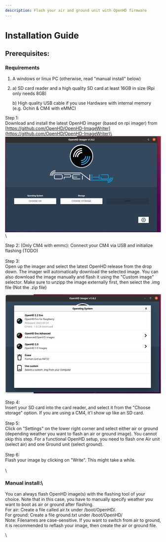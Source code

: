 ```yaml
---
description: Flash your air and ground unit with OpenHD firmware
---
```


# Installation Guide

## Prerequisites:

### Requirements

1. A windows or linux PC (otherwise, read "manual install" below)
2. 
    a) SD card reader and a high quality SD card at least 16GB in size (Rpi only needs 8GB)
    
    b) High quality USB cable if you use Hardware with internal memory (e.g. Ochin & CM4 with eMMC)


Step 1:\
Download and install the latest OpenHD imager (based on rpi imager) from \
[https://github.com/OpenHD/OpenHD-ImageWriter](https://github.com/OpenHD/OpenHD-ImageWriter)\
![](<.gitbook/assets/Screenshot from 2022-11-12 16-46-44.png>)\


Step 2: (Only CM4 with emmc): Connect your CM4 via USB and initialize flashing (TODO)\
\
Step 3:\
Open up the imager and select the latest OpenHD release from the drop down. The imager will automatically download the selected image. You can also download the image manually and flash it using the "Custom image" selector. Make sure to unzipp the image externally first, then select the .img file (Not the .zip file)

![](<.gitbook/assets/Screenshot from 2022-11-12 16-47-39.png>)\
\
Step 4:\
Insert your SD card into the card reader, and select it from the "Choose storage" option. If you are using a CM4, it'l show up like an SD card.\
\
Step 5:\
Click on "Settings" on the lower right corner and select either air or ground (depending weather you want to flash an air or ground image). You cannot skip this step. For a functional OpenHD setup, you need to flash one Air unit (select air) and one Ground unit (select ground).\
\
Step 6:\
Flash your image by clicking on "Write". This might take a while. \
\
\
### Manual install:\
You can always flash OpenHD image(s) with the flashing tool of your choice. Note that in this case, you have to manually specify weather you want to boot as air or ground after flashing.\
For air: Create a file called air.tx under /boot/OpenHD/.\
For ground: Create a file ground.txt under /boot/OpenHD/\
Note: Filenames are case-sensitive. If you want to switch from air to ground, it is recommended to reflash your image, then create the air or ground file.

\
